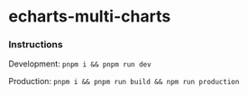 # echarts-multi-charts

### Instructions
Development:
`pnpm i && pnpm run dev`

Production:
`pnpm i && pnpm run build && npm run production`
